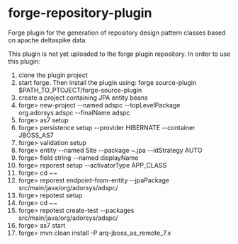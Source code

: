 forge-repository-plugin
=======================

Forge plugin for the generation of repository design pattern classes based on apache deltaspike data.

This plugin is not yet uploaded to the forge plugin repository. In order to use this plugin:

1. clone the plugin project
2. start forge. Then install the plugin using: forge source-plugin $PATH_TO_PTOJECT/forge-source-plugin
3. create a project containing JPA entity beans
4. forge> new-project --named adspc --topLevelPackage org.adorsys.adspc --finalName adspc
5. forge> as7 setup
7. forge> persistence setup --provider HIBERNATE --container JBOSS_AS7
8. forge> validation setup
8. forge> entity --named Site --package ~.jpa --idStrategy AUTO
9. forge> field string --named displayName
10. forge> reporest setup --activatorType APP_CLASS
11. forge> cd ~~
11. forge> reporest endpoint-from-entity --jpaPackage src/main/java/org/adorsys/adspc/
12. forge> repotest setup
13. forge> cd ~~
13. forge> repotest create-test --packages src/main/java/org/adorsys/adspc/
14. forge> as7 start
15. forge> mvn clean install -P arq-jboss_as_remote_7.x

